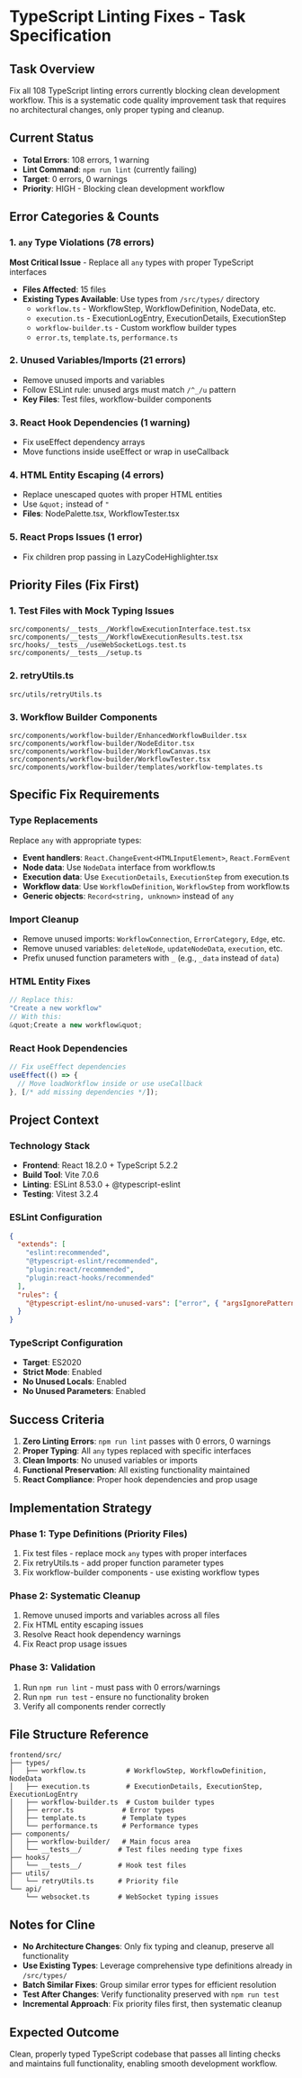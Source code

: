 # TypeScript Linting Fixes - Task Specification

## Task Overview
Fix all 108 TypeScript linting errors currently blocking clean development workflow. This is a systematic code quality improvement task that requires no architectural changes, only proper typing and cleanup.

## Current Status
- **Total Errors**: 108 errors, 1 warning
- **Lint Command**: `npm run lint` (currently failing)
- **Target**: 0 errors, 0 warnings
- **Priority**: HIGH - Blocking clean development workflow

## Error Categories & Counts

### 1. `any` Type Violations (78 errors)
**Most Critical Issue** - Replace all `any` types with proper TypeScript interfaces
- **Files Affected**: 15 files
- **Existing Types Available**: Use types from `/src/types/` directory
  - `workflow.ts` - WorkflowStep, WorkflowDefinition, NodeData, etc.
  - `execution.ts` - ExecutionLogEntry, ExecutionDetails, ExecutionStep
  - `workflow-builder.ts` - Custom workflow builder types
  - `error.ts`, `template.ts`, `performance.ts`

### 2. Unused Variables/Imports (21 errors)
- Remove unused imports and variables
- Follow ESLint rule: unused args must match `/^_/u` pattern
- **Key Files**: Test files, workflow-builder components

### 3. React Hook Dependencies (1 warning)
- Fix useEffect dependency arrays
- Move functions inside useEffect or wrap in useCallback

### 4. HTML Entity Escaping (4 errors)
- Replace unescaped quotes with proper HTML entities
- Use `&quot;` instead of `"`
- **Files**: NodePalette.tsx, WorkflowTester.tsx

### 5. React Props Issues (1 error)
- Fix children prop passing in LazyCodeHighlighter.tsx

## Priority Files (Fix First)

### 1. Test Files with Mock Typing Issues
```
src/components/__tests__/WorkflowExecutionInterface.test.tsx
src/components/__tests__/WorkflowExecutionResults.test.tsx  
src/hooks/__tests__/useWebSocketLogs.test.ts
src/components/__tests__/setup.ts
```

### 2. retryUtils.ts
```
src/utils/retryUtils.ts
```

### 3. Workflow Builder Components
```
src/components/workflow-builder/EnhancedWorkflowBuilder.tsx
src/components/workflow-builder/NodeEditor.tsx
src/components/workflow-builder/WorkflowCanvas.tsx
src/components/workflow-builder/WorkflowTester.tsx
src/components/workflow-builder/templates/workflow-templates.ts
```

## Specific Fix Requirements

### Type Replacements
Replace `any` with appropriate types:
- **Event handlers**: `React.ChangeEvent<HTMLInputElement>`, `React.FormEvent`
- **Node data**: Use `NodeData` interface from workflow.ts
- **Execution data**: Use `ExecutionDetails`, `ExecutionStep` from execution.ts
- **Workflow data**: Use `WorkflowDefinition`, `WorkflowStep` from workflow.ts
- **Generic objects**: `Record<string, unknown>` instead of `any`

### Import Cleanup
- Remove unused imports: `WorkflowConnection`, `ErrorCategory`, `Edge`, etc.
- Remove unused variables: `deleteNode`, `updateNodeData`, `execution`, etc.
- Prefix unused function parameters with `_` (e.g., `_data` instead of `data`)

### HTML Entity Fixes
```typescript
// Replace this:
"Create a new workflow"
// With this:
&quot;Create a new workflow&quot;
```

### React Hook Dependencies
```typescript
// Fix useEffect dependencies
useEffect(() => {
  // Move loadWorkflow inside or use useCallback
}, [/* add missing dependencies */]);
```

## Project Context

### Technology Stack
- **Frontend**: React 18.2.0 + TypeScript 5.2.2
- **Build Tool**: Vite 7.0.6
- **Linting**: ESLint 8.53.0 + @typescript-eslint
- **Testing**: Vitest 3.2.4

### ESLint Configuration
```json
{
  "extends": [
    "eslint:recommended",
    "@typescript-eslint/recommended", 
    "plugin:react/recommended",
    "plugin:react-hooks/recommended"
  ],
  "rules": {
    "@typescript-eslint/no-unused-vars": ["error", { "argsIgnorePattern": "^_" }]
  }
}
```

### TypeScript Configuration
- **Target**: ES2020
- **Strict Mode**: Enabled
- **No Unused Locals**: Enabled
- **No Unused Parameters**: Enabled

## Success Criteria

1. **Zero Linting Errors**: `npm run lint` passes with 0 errors, 0 warnings
2. **Proper Typing**: All `any` types replaced with specific interfaces
3. **Clean Imports**: No unused variables or imports
4. **Functional Preservation**: All existing functionality maintained
5. **React Compliance**: Proper hook dependencies and prop usage

## Implementation Strategy

### Phase 1: Type Definitions (Priority Files)
1. Fix test files - replace mock `any` types with proper interfaces
2. Fix retryUtils.ts - add proper function parameter types
3. Fix workflow-builder components - use existing workflow types

### Phase 2: Systematic Cleanup
1. Remove unused imports and variables across all files
2. Fix HTML entity escaping issues
3. Resolve React hook dependency warnings
4. Fix React prop usage issues

### Phase 3: Validation
1. Run `npm run lint` - must pass with 0 errors/warnings
2. Run `npm run test` - ensure no functionality broken
3. Verify all components render correctly

## File Structure Reference
```
frontend/src/
├── types/
│   ├── workflow.ts          # WorkflowStep, WorkflowDefinition, NodeData
│   ├── execution.ts         # ExecutionDetails, ExecutionStep, ExecutionLogEntry  
│   ├── workflow-builder.ts  # Custom builder types
│   ├── error.ts            # Error types
│   ├── template.ts         # Template types
│   └── performance.ts      # Performance types
├── components/
│   ├── workflow-builder/   # Main focus area
│   └── __tests__/         # Test files needing type fixes
├── hooks/
│   └── __tests__/         # Hook test files
├── utils/
│   └── retryUtils.ts      # Priority file
└── api/
    └── websocket.ts       # WebSocket typing issues
```

## Notes for Cline

- **No Architecture Changes**: Only fix typing and cleanup, preserve all functionality
- **Use Existing Types**: Leverage comprehensive type definitions already in `/src/types/`
- **Batch Similar Fixes**: Group similar error types for efficient resolution
- **Test After Changes**: Verify functionality preserved with `npm run test`
- **Incremental Approach**: Fix priority files first, then systematic cleanup

## Expected Outcome
Clean, properly typed TypeScript codebase that passes all linting checks and maintains full functionality, enabling smooth development workflow.
